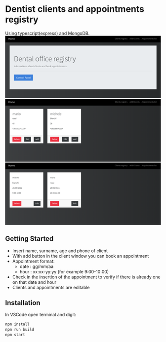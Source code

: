 # Dentist clients and appointments registry
Using typescript(express) and MongoDB.
![](screenshots/home.png)
![](screenshots/clients.png)
![](screenshots/appointments.png)
## Getting Started

- Insert name, surname, age and phone of client
- With add button in the client window you can book an appointment
- Appointment format: 
  - date : gg/mm/aa 
  - hour : xx:xx-yy:yy (for example 9:00-10:00) 
- Check in the insertion of the appointment to verify if there is already one on that date and hour
- Clients and appointments are editable


## Installation
In VSCode open terminal and digit:
```bash
npm install
npm run build
npm start
```
